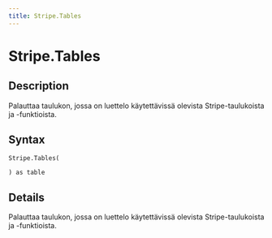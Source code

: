 ```yaml
---
title: Stripe.Tables
---
```


# Stripe.Tables


## Description

Palauttaa taulukon, jossa on luettelo käytettävissä olevista Stripe-taulukoista ja -funktioista.


## Syntax

```powerquery
Stripe.Tables(

) as table
```


## Details

Palauttaa taulukon, jossa on luettelo käytettävissä olevista Stripe-taulukoista ja -funktioista.


